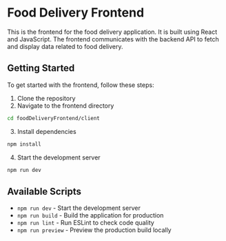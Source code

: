 # Food Delivery Frontend

This is the frontend for the food delivery application. It is built using React and JavaScript. The frontend communicates with the backend API to fetch and display data related to food delivery.

## Getting Started

To get started with the frontend, follow these steps:

1. Clone the repository
2. Navigate to the frontend directory
```bash
cd foodDeliveryFrontend/client
```

3. Install dependencies
```bash
npm install
```

4. Start the development server
```bash
npm run dev
```

## Available Scripts

- `npm run dev` - Start the development server
- `npm run build` - Build the application for production
- `npm run lint` - Run ESLint to check code quality
- `npm run preview` - Preview the production build locally